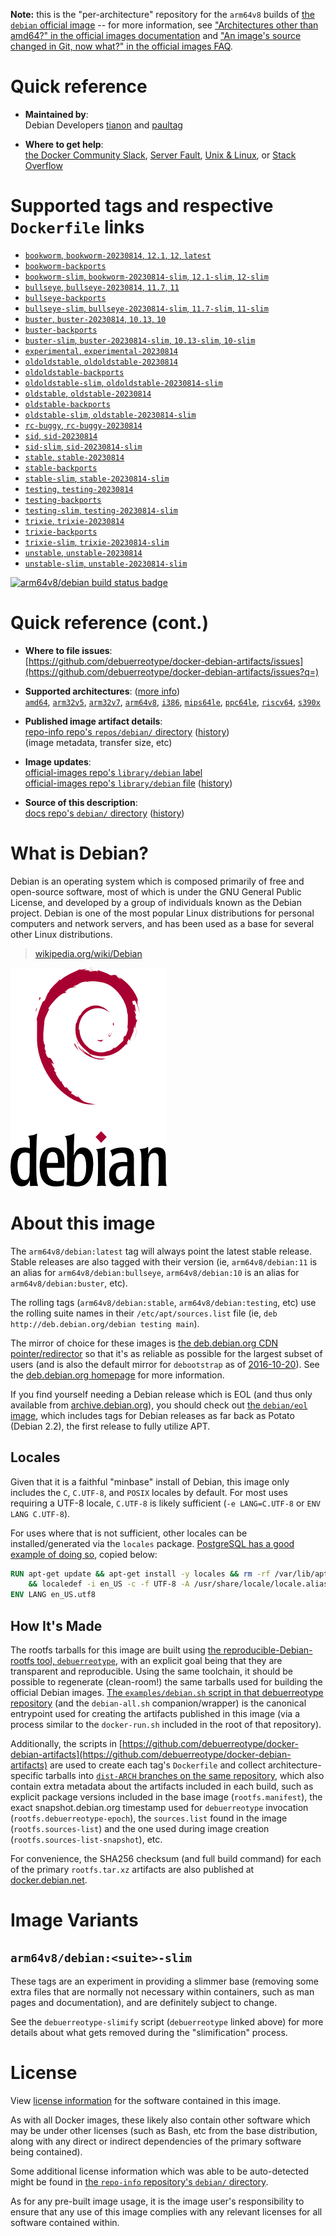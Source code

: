 <!--

********************************************************************************

WARNING:

    DO NOT EDIT "debian/README.md"

    IT IS AUTO-GENERATED

    (from the other files in "debian/" combined with a set of templates)

********************************************************************************

-->

**Note:** this is the "per-architecture" repository for the `arm64v8` builds of [the `debian` official image](https://hub.docker.com/_/debian) -- for more information, see ["Architectures other than amd64?" in the official images documentation](https://github.com/docker-library/official-images#architectures-other-than-amd64) and ["An image's source changed in Git, now what?" in the official images FAQ](https://github.com/docker-library/faq#an-images-source-changed-in-git-now-what).

# Quick reference

-	**Maintained by**:  
	Debian Developers [tianon](https://qa.debian.org/developer.php?login=tianon) and [paultag](https://qa.debian.org/developer.php?login=paultag)

-	**Where to get help**:  
	[the Docker Community Slack](https://dockr.ly/comm-slack), [Server Fault](https://serverfault.com/help/on-topic), [Unix & Linux](https://unix.stackexchange.com/help/on-topic), or [Stack Overflow](https://stackoverflow.com/help/on-topic)

# Supported tags and respective `Dockerfile` links

-	[`bookworm`, `bookworm-20230814`, `12.1`, `12`, `latest`](https://github.com/debuerreotype/docker-debian-artifacts/blob/372699325c2d35e1adb17c5aac44bca497ed1e13/bookworm/Dockerfile)
-	[`bookworm-backports`](https://github.com/debuerreotype/docker-debian-artifacts/blob/372699325c2d35e1adb17c5aac44bca497ed1e13/bookworm/backports/Dockerfile)
-	[`bookworm-slim`, `bookworm-20230814-slim`, `12.1-slim`, `12-slim`](https://github.com/debuerreotype/docker-debian-artifacts/blob/372699325c2d35e1adb17c5aac44bca497ed1e13/bookworm/slim/Dockerfile)
-	[`bullseye`, `bullseye-20230814`, `11.7`, `11`](https://github.com/debuerreotype/docker-debian-artifacts/blob/372699325c2d35e1adb17c5aac44bca497ed1e13/bullseye/Dockerfile)
-	[`bullseye-backports`](https://github.com/debuerreotype/docker-debian-artifacts/blob/372699325c2d35e1adb17c5aac44bca497ed1e13/bullseye/backports/Dockerfile)
-	[`bullseye-slim`, `bullseye-20230814-slim`, `11.7-slim`, `11-slim`](https://github.com/debuerreotype/docker-debian-artifacts/blob/372699325c2d35e1adb17c5aac44bca497ed1e13/bullseye/slim/Dockerfile)
-	[`buster`, `buster-20230814`, `10.13`, `10`](https://github.com/debuerreotype/docker-debian-artifacts/blob/372699325c2d35e1adb17c5aac44bca497ed1e13/buster/Dockerfile)
-	[`buster-backports`](https://github.com/debuerreotype/docker-debian-artifacts/blob/372699325c2d35e1adb17c5aac44bca497ed1e13/buster/backports/Dockerfile)
-	[`buster-slim`, `buster-20230814-slim`, `10.13-slim`, `10-slim`](https://github.com/debuerreotype/docker-debian-artifacts/blob/372699325c2d35e1adb17c5aac44bca497ed1e13/buster/slim/Dockerfile)
-	[`experimental`, `experimental-20230814`](https://github.com/debuerreotype/docker-debian-artifacts/blob/372699325c2d35e1adb17c5aac44bca497ed1e13/experimental/Dockerfile)
-	[`oldoldstable`, `oldoldstable-20230814`](https://github.com/debuerreotype/docker-debian-artifacts/blob/372699325c2d35e1adb17c5aac44bca497ed1e13/oldoldstable/Dockerfile)
-	[`oldoldstable-backports`](https://github.com/debuerreotype/docker-debian-artifacts/blob/372699325c2d35e1adb17c5aac44bca497ed1e13/oldoldstable/backports/Dockerfile)
-	[`oldoldstable-slim`, `oldoldstable-20230814-slim`](https://github.com/debuerreotype/docker-debian-artifacts/blob/372699325c2d35e1adb17c5aac44bca497ed1e13/oldoldstable/slim/Dockerfile)
-	[`oldstable`, `oldstable-20230814`](https://github.com/debuerreotype/docker-debian-artifacts/blob/372699325c2d35e1adb17c5aac44bca497ed1e13/oldstable/Dockerfile)
-	[`oldstable-backports`](https://github.com/debuerreotype/docker-debian-artifacts/blob/372699325c2d35e1adb17c5aac44bca497ed1e13/oldstable/backports/Dockerfile)
-	[`oldstable-slim`, `oldstable-20230814-slim`](https://github.com/debuerreotype/docker-debian-artifacts/blob/372699325c2d35e1adb17c5aac44bca497ed1e13/oldstable/slim/Dockerfile)
-	[`rc-buggy`, `rc-buggy-20230814`](https://github.com/debuerreotype/docker-debian-artifacts/blob/372699325c2d35e1adb17c5aac44bca497ed1e13/rc-buggy/Dockerfile)
-	[`sid`, `sid-20230814`](https://github.com/debuerreotype/docker-debian-artifacts/blob/372699325c2d35e1adb17c5aac44bca497ed1e13/sid/Dockerfile)
-	[`sid-slim`, `sid-20230814-slim`](https://github.com/debuerreotype/docker-debian-artifacts/blob/372699325c2d35e1adb17c5aac44bca497ed1e13/sid/slim/Dockerfile)
-	[`stable`, `stable-20230814`](https://github.com/debuerreotype/docker-debian-artifacts/blob/372699325c2d35e1adb17c5aac44bca497ed1e13/stable/Dockerfile)
-	[`stable-backports`](https://github.com/debuerreotype/docker-debian-artifacts/blob/372699325c2d35e1adb17c5aac44bca497ed1e13/stable/backports/Dockerfile)
-	[`stable-slim`, `stable-20230814-slim`](https://github.com/debuerreotype/docker-debian-artifacts/blob/372699325c2d35e1adb17c5aac44bca497ed1e13/stable/slim/Dockerfile)
-	[`testing`, `testing-20230814`](https://github.com/debuerreotype/docker-debian-artifacts/blob/372699325c2d35e1adb17c5aac44bca497ed1e13/testing/Dockerfile)
-	[`testing-backports`](https://github.com/debuerreotype/docker-debian-artifacts/blob/372699325c2d35e1adb17c5aac44bca497ed1e13/testing/backports/Dockerfile)
-	[`testing-slim`, `testing-20230814-slim`](https://github.com/debuerreotype/docker-debian-artifacts/blob/372699325c2d35e1adb17c5aac44bca497ed1e13/testing/slim/Dockerfile)
-	[`trixie`, `trixie-20230814`](https://github.com/debuerreotype/docker-debian-artifacts/blob/372699325c2d35e1adb17c5aac44bca497ed1e13/trixie/Dockerfile)
-	[`trixie-backports`](https://github.com/debuerreotype/docker-debian-artifacts/blob/372699325c2d35e1adb17c5aac44bca497ed1e13/trixie/backports/Dockerfile)
-	[`trixie-slim`, `trixie-20230814-slim`](https://github.com/debuerreotype/docker-debian-artifacts/blob/372699325c2d35e1adb17c5aac44bca497ed1e13/trixie/slim/Dockerfile)
-	[`unstable`, `unstable-20230814`](https://github.com/debuerreotype/docker-debian-artifacts/blob/372699325c2d35e1adb17c5aac44bca497ed1e13/unstable/Dockerfile)
-	[`unstable-slim`, `unstable-20230814-slim`](https://github.com/debuerreotype/docker-debian-artifacts/blob/372699325c2d35e1adb17c5aac44bca497ed1e13/unstable/slim/Dockerfile)

[![arm64v8/debian build status badge](https://img.shields.io/jenkins/s/https/doi-janky.infosiftr.net/job/multiarch/job/arm64v8/job/debian.svg?label=arm64v8/debian%20%20build%20job)](https://doi-janky.infosiftr.net/job/multiarch/job/arm64v8/job/debian/)

# Quick reference (cont.)

-	**Where to file issues**:  
	[https://github.com/debuerreotype/docker-debian-artifacts/issues](https://github.com/debuerreotype/docker-debian-artifacts/issues?q=)

-	**Supported architectures**: ([more info](https://github.com/docker-library/official-images#architectures-other-than-amd64))  
	[`amd64`](https://hub.docker.com/r/amd64/debian/), [`arm32v5`](https://hub.docker.com/r/arm32v5/debian/), [`arm32v7`](https://hub.docker.com/r/arm32v7/debian/), [`arm64v8`](https://hub.docker.com/r/arm64v8/debian/), [`i386`](https://hub.docker.com/r/i386/debian/), [`mips64le`](https://hub.docker.com/r/mips64le/debian/), [`ppc64le`](https://hub.docker.com/r/ppc64le/debian/), [`riscv64`](https://hub.docker.com/r/riscv64/debian/), [`s390x`](https://hub.docker.com/r/s390x/debian/)

-	**Published image artifact details**:  
	[repo-info repo's `repos/debian/` directory](https://github.com/docker-library/repo-info/blob/master/repos/debian) ([history](https://github.com/docker-library/repo-info/commits/master/repos/debian))  
	(image metadata, transfer size, etc)

-	**Image updates**:  
	[official-images repo's `library/debian` label](https://github.com/docker-library/official-images/issues?q=label%3Alibrary%2Fdebian)  
	[official-images repo's `library/debian` file](https://github.com/docker-library/official-images/blob/master/library/debian) ([history](https://github.com/docker-library/official-images/commits/master/library/debian))

-	**Source of this description**:  
	[docs repo's `debian/` directory](https://github.com/docker-library/docs/tree/master/debian) ([history](https://github.com/docker-library/docs/commits/master/debian))

# What is Debian?

Debian is an operating system which is composed primarily of free and open-source software, most of which is under the GNU General Public License, and developed by a group of individuals known as the Debian project. Debian is one of the most popular Linux distributions for personal computers and network servers, and has been used as a base for several other Linux distributions.

> [wikipedia.org/wiki/Debian](https://en.wikipedia.org/wiki/Debian)

![logo](https://raw.githubusercontent.com/docker-library/docs/b449be7df57e9ed9086bb5821bfb5d6cdc5d67a4/debian/logo.png)

# About this image

The `arm64v8/debian:latest` tag will always point the latest stable release. Stable releases are also tagged with their version (ie, `arm64v8/debian:11` is an alias for `arm64v8/debian:bullseye`, `arm64v8/debian:10` is an alias for `arm64v8/debian:buster`, etc).

The rolling tags (`arm64v8/debian:stable`, `arm64v8/debian:testing`, etc) use the rolling suite names in their `/etc/apt/sources.list` file (ie, `deb http://deb.debian.org/debian testing main`).

The mirror of choice for these images is [the deb.debian.org CDN pointer/redirector](https://deb.debian.org) so that it's as reliable as possible for the largest subset of users (and is also the default mirror for `debootstrap` as of [2016-10-20](https://anonscm.debian.org/cgit/d-i/debootstrap.git/commit/?id=9e8bc60ad1ccf3a25ce7890526b70059f3e770de)). See the [deb.debian.org homepage](https://deb.debian.org) for more information.

If you find yourself needing a Debian release which is EOL (and thus only available from [archive.debian.org](http://archive.debian.org)), you should check out [the `debian/eol` image](https://hub.docker.com/r/debian/eol/), which includes tags for Debian releases as far back as Potato (Debian 2.2), the first release to fully utilize APT.

## Locales

Given that it is a faithful "minbase" install of Debian, this image only includes the `C`, `C.UTF-8`, and `POSIX` locales by default. For most uses requiring a UTF-8 locale, `C.UTF-8` is likely sufficient (`-e LANG=C.UTF-8` or `ENV LANG C.UTF-8`).

For uses where that is not sufficient, other locales can be installed/generated via the `locales` package. [PostgreSQL has a good example of doing so](https://github.com/docker-library/postgres/blob/69bc540ecfffecce72d49fa7e4a46680350037f9/9.6/Dockerfile#L21-L24), copied below:

```dockerfile
RUN apt-get update && apt-get install -y locales && rm -rf /var/lib/apt/lists/* \
	&& localedef -i en_US -c -f UTF-8 -A /usr/share/locale/locale.alias en_US.UTF-8
ENV LANG en_US.utf8
```

## How It's Made

The rootfs tarballs for this image are built using [the reproducible-Debian-rootfs tool, `debuerreotype`](https://github.com/debuerreotype/debuerreotype), with an explicit goal being that they are transparent and reproducible. Using the same toolchain, it should be possible to regenerate (clean-room!) the same tarballs used for building the official Debian images. [The `examples/debian.sh` script in that debuerreotype repository](https://github.com/debuerreotype/debuerreotype/blob/master/examples/debian.sh) (and the `debian-all.sh` companion/wrapper) is the canonical entrypoint used for creating the artifacts published in this image (via a process similar to the `docker-run.sh` included in the root of that repository).

Additionally, the scripts in [https://github.com/debuerreotype/docker-debian-artifacts](https://github.com/debuerreotype/docker-debian-artifacts) are used to create each tag's `Dockerfile` and collect architecture-specific tarballs into [`dist-ARCH` branches on the same repository](https://github.com/debuerreotype/docker-debian-artifacts/branches), which also contain extra metadata about the artifacts included in each build, such as explicit package versions included in the base image (`rootfs.manifest`), the exact snapshot.debian.org timestamp used for `debuerreotype` invocation (`rootfs.debuerreotype-epoch`), the `sources.list` found in the image (`rootfs.sources-list`) and the one used during image creation (`rootfs.sources-list-snapshot`), etc.

For convenience, the SHA256 checksum (and full build command) for each of the primary `rootfs.tar.xz` artifacts are also published at [docker.debian.net](https://docker.debian.net/).

# Image Variants

## `arm64v8/debian:<suite>-slim`

These tags are an experiment in providing a slimmer base (removing some extra files that are normally not necessary within containers, such as man pages and documentation), and are definitely subject to change.

See the `debuerreotype-slimify` script (`debuerreotype` linked above) for more details about what gets removed during the "slimification" process.

# License

View [license information](https://www.debian.org/social_contract#guidelines) for the software contained in this image.

As with all Docker images, these likely also contain other software which may be under other licenses (such as Bash, etc from the base distribution, along with any direct or indirect dependencies of the primary software being contained).

Some additional license information which was able to be auto-detected might be found in [the `repo-info` repository's `debian/` directory](https://github.com/docker-library/repo-info/tree/master/repos/debian).

As for any pre-built image usage, it is the image user's responsibility to ensure that any use of this image complies with any relevant licenses for all software contained within.

